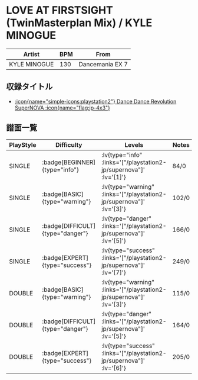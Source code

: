 # LOVE AT FIRSTSIGHT (TwinMasterplan Mix) / KYLE MINOGUE

|Artist|BPM|From|
|------|---|----|
|KYLE MINOGUE|130|Dancemania EX 7|

## 収録タイトル

- [ :icon{name="simple-icons:playstation2"} Dance Dance Revolution SuperNOVA :icon{name="flag:jp-4x3"} ](/playstation2-jp/supernova)

## 譜面一覧

|PlayStyle|Difficulty|Levels|Notes|Movie|
|---------|----------|------|-----|-----|
|SINGLE| :badge[BEGINNER]{type="info"} | :lv{type="info" :links='["/playstation2-jp/supernova"]' :lv='[1]'} |84/0||
|SINGLE| :badge[BASIC]{type="warning"} | :lv{type="warning" :links='["/playstation2-jp/supernova"]' :lv='[3]'} |102/0||
|SINGLE| :badge[DIFFICULT]{type="danger"} | :lv{type="danger" :links='["/playstation2-jp/supernova"]' :lv='[5]'} |166/0||
|SINGLE| :badge[EXPERT]{type="success"} | :lv{type="success" :links='["/playstation2-jp/supernova"]' :lv='[7]'} |249/0||
|DOUBLE| :badge[BASIC]{type="warning"} | :lv{type="warning" :links='["/playstation2-jp/supernova"]' :lv='[3]'} |115/0||
|DOUBLE| :badge[DIFFICULT]{type="danger"} | :lv{type="danger" :links='["/playstation2-jp/supernova"]' :lv='[5]'} |164/0||
|DOUBLE| :badge[EXPERT]{type="success"} | :lv{type="success" :links='["/playstation2-jp/supernova"]' :lv='[6]'} |205/0||
